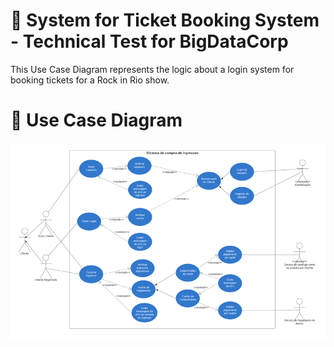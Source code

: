 # 🎫 System for Ticket Booking System - Technical Test for BigDataCorp
This Use Case Diagram represents the logic about a login system for booking tickets for a Rock in Rio show.

# 📄 Use Case Diagram
![alt text](https://github.com/mkmuniz/teste-tecnico-bigdatacorp/blob/main/Use-Cases-Diagram.png)
